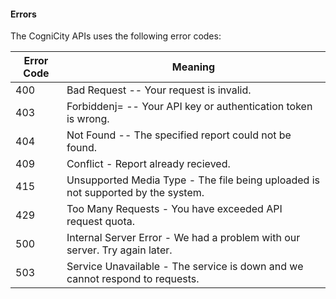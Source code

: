 #### Errors

The CogniCity APIs uses the following error codes:

Error Code | Meaning
---------- | -------
400 | Bad Request -- Your request is invalid.
403 | Forbiddenj= -- Your API key or authentication token is wrong.
404 | Not Found -- The specified report could not be found.
409 | Conflict - Report already recieved.
415 | Unsupported Media Type - The file being uploaded is not supported by the system.
429 | Too Many Requests - You have exceeded API request quota.
500 | Internal Server Error - We had a problem with our server. Try again later.
503 | Service Unavailable - The service is down and we cannot respond to requests.